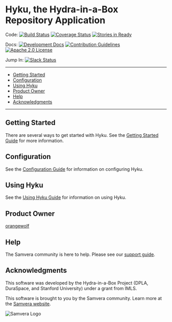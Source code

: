 # Hyku, the Hydra-in-a-Box Repository Application

Code:
[![Build Status](https://circleci.com/gh/samvera/hyku.svg?style=svg)](https://circleci.com/gh/samvera/hyku)
[![Coverage Status](https://coveralls.io/repos/samvera/hyku/badge.svg?branch=master&service=github)](https://coveralls.io/github/samvera/hyku?branch=master)
[![Stories in Ready](https://img.shields.io/waffle/label/samvera/hyku/ready.svg)](https://waffle.io/samvera/hyku)

Docs:
[![Development Docs](http://img.shields.io/badge/DOCUMENTATION-wiki-blue.svg)](https://github.com/samvera/hyku/wiki)
[![Contribution Guidelines](http://img.shields.io/badge/CONTRIBUTING-Guidelines-blue.svg)](./CONTRIBUTING.md)
[![Apache 2.0 License](http://img.shields.io/badge/APACHE2-license-blue.svg)](./LICENSE)

Jump In: [![Slack Status](http://slack.samvera.org/badge.svg)](http://slack.samvera.org/)

---

- [Getting Started](./docs/getting-started.md)
- [Configuration](./docs/configuration.md)
- [Using Hyku](./docs/using-hyku.md)
- [Product Owner](#product-owner)
- [Help](#help)
- [Acknowledgments](#acknowledgments)

---

## Getting Started

There are several ways to get started with Hyku. See the [Getting Started Guide](./docs/getting-started.md) for more information.

## Configuration

See the [Configuration Guide](./docs/configuration.md) for information on configuring Hyku.

## Using Hyku

See the [Using Hyku Guide](./docs/using-hyku.md) for information on using Hyku.

## Product Owner

[orangewolf](https://github.com/orangewolf)

## Help

The Samvera community is here to help. Please see our [support guide](./docs/support.md).

## Acknowledgments

This software was developed by the Hydra-in-a-Box Project (DPLA, DuraSpace, and Stanford University) under a grant from IMLS.

This software is brought to you by the Samvera community. Learn more at the
[Samvera website](http://samvera.org/).

![Samvera Logo](https://samvera.atlassian.net/wiki/download/attachments/405216084/samvera-fall-TM-220w-transparent.png?version=1&modificationDate=1540440075555&cacheVersion=1&api=v2)

